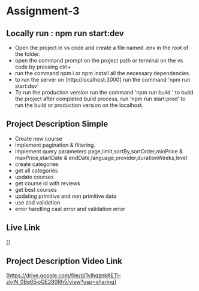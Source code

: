 # Assignment-3
## Locally run : npm run start:dev
* Open the project in vs code and create a file named .env in the root of the folder.
* open the command prompt on the project path or terminal on the vs code by pressing ctrl+
* run the command npm i or npm install all the necessary dependencies.
* to run the server on [http://localhost:3000] run the command 'npm run start:dev'
* To run the production version run the command 'npm run build ' to build the project after completed build process, run 'npm run start:prod' to run the build  or production version on the localhost.

## Project Description Simple
* Create new course
* implement pagination & filtering. 
* implement query parameters page,limit,sortBy,sortOrder,minPrice & maxPrice,startDate & endDate,language,provider,durationWeeks,level
* create categories  
* get all categories
* update courses
* get course id with reviews
* get best courses
* updating primitive and non primitive data
* use zod validation 
* error handling cast error and validation error 

## Live Link
[]

## Project Description Video Link
[https://drive.google.com/file/d/1ylhqznkKETl-zkrN_0Be65joGE280Rh5/view?usp=sharing]
